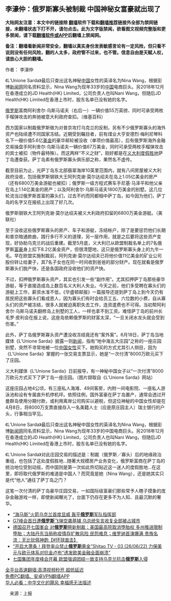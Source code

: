  <!-- 面包屑导航 --> <h2>李濠仲：俄罗斯寡头被制裁 中国神秘女富豪就出现了</h2> <p class="notice"><b>大陆网友注意：本文中的链接除 <a href="https://github.com/bannedbook/fanqiang" >翻墙</a>软件下载和<a href="https://github.com/killgcd/justmysocks/blob/master/README.md">翻墙推荐</a>链接外全部为禁网链接，未翻墙状态下打不开，请勿点击。此为文字版禁闻，欲看图文视频完整版和更多禁闻，请下载<a href="https://github.com/bannedbook/fanqiang">翻墙软件或APP</a>后翻墙上禁闻网。</p><p>备注：翻墙看新闻非常安全，翻墙以真实身份发表敏感言论有一定风险，但只看不说则没有任何风险，翻的人太多，政府管不过来，也不管。信息自由是天赋人权，请放心大胆的翻墙。</b></p>  <div class="entry"> <p>作者： 李濠仲</p> <p id="summary">《L&#8217;Unione Sarda》最后只查出这名神秘<span class='wp_keywordlink_affiliate'><a href="https://www.bannedbook.org/" title="中国" target="_blank">中国</a></span>女性的英译名为Nina Wang，根据彭博<span class='wp_keywordlink_affiliate'><a href="https://www.bannedbook.org/" title="新闻网" target="_blank">新闻网</a></span>同名资料显示，Nina Wang为现年33岁的<a href="https://www.bannedbook.org/bnews/tag/%E4%B8%AD%E5%9B%BD/" class="st_tag internal_tag" rel="tag" title="标签 中国 下的日志">中国</a>电商巨头。另2018年12月在香港成立的JD Health(HK) Limited，公司负责人也叫Nani Wang，但随后JD Health(HK) Limited在香港上市时，股东名单已没有她的名字。</p> <p id="conimg"><a href="https://www.bannedbook.org/bnews/tag/%e4%bf%84%e7%bd%97%e6%96%af/" class="st_tag internal_tag" rel="tag" title="标签 俄罗斯 下的日志">俄罗斯</a>富商阿利舍尔·乌斯马诺夫（右后一）一辆价值55万英镑、同时可承受两枚手榴弹攻击的奔驰被意大利政府查扣。（维基百科）</p> <p>西方国家以制裁俄罗斯做为对普京攻打乌克兰的反制，另有不少俄罗斯寡头的海外资产也陆续遭不同国家冻结。近期受到瞩目者，前有煤业大亨安德烈·梅利尼琴科名下一艘价值5.6亿<a href="https://www.bannedbook.org/bnews/tag/%E7%BE%8E%E9%87%91/" class="st_tag internal_tag" rel="tag" title="标签 美金 下的日志">美金</a>的豪华邮轮被没收（单项价值最高），后有俄罗斯海外金融交易操盘手阿利舍尔·乌斯马诺夫一辆价值67万美金，同时可承受两枚手榴弹攻击的宾士被扣（物件最特殊）。而这两样“不义之财”，刚好都是在<a href="https://www.bannedbook.org/bnews/tag/%e4%b9%89%e5%a4%a7%e5%88%a9/" class="st_tag internal_tag" rel="tag" title="标签 义大利 下的日志">义大利</a><a href="https://www.bannedbook.org/bnews/tag/%E5%BA%A6%E5%81%87%E8%83%9C%E5%9C%B0/" class="st_tag internal_tag" rel="tag" title="标签 度假胜地 下的日志">度假胜地</a>萨丁岛遭查获。萨丁岛素有俄罗斯寡头俱乐部之称，果然名不虚传。</p>  <p>截至目前为止，光萨丁岛东北部翡翠海岸10英里范围内，就有八间房屋被义大利政府没收，包括俄罗斯钢铁大王阿列克谢·莫尔达绍夫在岛上1.05亿美金的房产（还有6800万美金游艇也被扣）；俄罗斯一级方程式赛车手尼基·马泽平和他父亲在岛上1.14亿美金的房产；以及阿利舍尔·乌斯马诺夫1800万美金的别墅。这几位轮流当过俄罗斯首富的寡头们，过去不约而同都相中萨丁岛，如今因为他们，萨丁岛的名字又在报纸上出现了好几次。</p> <p>俄罗斯钢铁大王阿列克谢·莫尔达绍夫被义大利政府扣留的6800万美金游艇。（美联社）</p> <p>至于没收这些俄罗斯寡头的房产、车子和游艇，冻结帐户，除了是要惩罚他们长期和普京暗通款曲，践行多行不义的道理，另一层作用，就是之后要将这些资产变现，好协助乌克兰的战后重建。截至5月底，义大利已从欧盟制裁名单上的7名俄罗斯<a href="https://www.bannedbook.org/bnews/tag/%e5%af%8c%e8%b1%aa/" class="st_tag internal_tag" rel="tag" title="标签 富豪 下的日志">富豪</a>身上扣下8.2亿美金资产，但很清楚地，这只是俄罗斯寡头身上的九牛一毛。早在欧盟实施制裁前，阿列克谢·莫尔达绍夫已将他价值11亿美金的矿业公司股份转让给妻子，其7名子女也在同一时间收到爸爸的部分财产。现在就看是俄罗斯寡头们脱产快，还是各国政府没收他们的资产快。</p> <p>不过，扣押俄罗斯寡头资产，其实也引发一些“副作用”。尤其扣押萨丁岛那些豪华游艇，等于直接造成岛上数百名义大利人失业。今天之前，他们多受聘在寡头们的游艇上工作，薪资水准不低，《华盛顿邮报》一篇报导还提到萨丁岛上到今天仍有居民把这些寡头们看成恩人，因为寡头们有时会给员工五、六位数的小费，自从寡头们的资产被冻结，很多人就被迫离职失去工作，连资遣费也不可得。当初帮阿利舍尔·乌斯马诺夫翻修岛上别墅的工人，一样也拿不到工资。难怪萨丁岛的前州长毛罗·皮利会在报上说，这座岛依赖俄罗斯的财富太深，“一旦关闭水龙头就会受到伤害。”</p>  <p>此外，萨丁岛俄罗斯寡头资产遭没收冻结竟还有“案外案”。6月18日，萨丁岛当地媒体《L&#8217;Unione Sarda》披露一则<span class='wp_keywordlink_affiliate'><a href="https://www.bannedbook.org/" title="新闻">新闻</a></span>，指有“地中海五大庄园”之称的一座庄园别墅，突然不寻常地被一位<a href="https://www.bannedbook.org/bnews/tag/%E4%B8%AD%E5%9B%BD%E5%A5%B3%E6%80%A7/" class="st_tag internal_tag" rel="tag" title="标签 中国女性 下的日志">中国女性</a>买下。她购买的方式尤其引人侧目，因为《L&#8217;Unione Sarda》掌握的一张交易支票显示，她是“一次付清”8000万欧元买下了庄园。</p> <p>义大利媒体《L&#8217;Unione Sarda》日前报导，有一神秘中国女子以“一次付清”8000万欧元方式买下了萨丁岛一座庄园。（图片撷取自《L&#8217;Unione Sarda》网站）</p> <p>这座庄园占地4公顷，有三座私人海滩、49间客房，内附一间电影院、一座私人游泳池和设有专属直升机停机坪。依照往例，国外富豪在萨丁岛置产，通常会透过开曼群岛使用分期付款，或利用离岸公司购买以避税，但这位神秘的中国女性却是在4月8日，将8000万支票直接存入一名美籍人士（应是原庄园主人）瑞士银行的户头，行事相当罕见。</p> <p>《L&#8217;Unione Sarda》最后只查出这名神秘中国女性的英译名为Nina Wang，根据彭博<a href="https://www.bannedbook.org/bnews/tag/%E6%96%B0%E9%97%BB%E7%BD%91/" class="st_tag internal_tag" rel="tag" title="标签 新闻网 下的日志">新闻网</a>同名资料显示，Nina Wang为现年33岁的中国电商巨头。另2018年12月在香港成立的JD Health(HK) Limited，公司负责人也叫Nani Wang，但随后JD Health(HK) Limited在香港上市时，股东名单已没有她的名字。</p>  <p>《L&#8217;Unione Sarda》对此庄园交易的描述是：制裁（俄罗斯／寡头）后的地缘政治重组，也包括了这处度假胜地…随著大规模房产业务变化，俄罗斯富商在萨丁岛的统治地位受到动摇，而中国则是第一次如此热切贴近这一迷人的度假胜地…在这里，即将取代俄罗斯的难道是中国人？而究竟是她（Nina Wang），还是她其实只是代“他人”通往了萨丁岛之门？</p> <p>这笔一次付清的萨丁岛豪华庄园交易，一如国际级富豪们那些常予人瞎子摸象的庞杂金融游戏一样，即使新闻曝光了，台面下仍存在更多不为人知、且最沉默的奢华。</p> <div id="taboola-mid-1"></div>  <ul class='op-related-articles' title='相关阅读'> <li><a href='https://www.bannedbook.org/bnews/worldnews/20220627/1750588.html' target='_blank'>“海马斯”火箭乌克兰首度显威 轰平<b>俄罗斯</b>军队指挥部</a></li> <li><a href='https://www.bannedbook.org/bnews/comments/20220627/1750578.html' target='_blank'>G7峰会首日遭<b>俄罗斯</b>飞弹空袭基辅 乌总统矢言收复全部被占城市</a></li> <li><a href='https://www.bannedbook.org/bnews/bannedvideo/20220627/1750565.html' target='_blank'>德国召开七国峯会 对<b>俄罗斯</b>祭新制裁；美国最高院取消堕胎权 多州推进限制堕胎；大陆丹东当局称疫情存扩散风险 民怨难息；维罗纳首演爆满 贵族名流：无比钦佩神韵【#环球直击】</a></li> <li><a href='https://www.bannedbook.org/bnews/bannedvideo/20220627/1750554.html' target='_blank'>“开启大萧条！拜登率众禁止<b>俄罗斯</b>黄金”Shitao TV - 03 (26/06/22) 力保美元与欧元体系对抗金卢布“诱发欧美金融全面崩溃”</a></li> <li><a href='https://www.bannedbook.org/bnews/worldnews/20220626/1750499.html' target='_blank'>七国集团年度峰会开幕 欧盟强调团结一致支持乌克兰抗击<b>俄罗斯</b>入侵</a></li> </ul> <p class="texttj"> <a href="https://github.com/bannedbook/fanqiang/wiki/V2ray%E6%9C%BA%E5%9C%BA" target="_blank">全平台高速翻墙:高清视频秒开,超低延迟</a><br/> <a href="https://github.com/bannedbook/fanqiang/wiki/%E7%A6%81%E9%97%BB%E7%BD%91%E5%AE%89%E5%8D%93%E7%BF%BB%E5%A2%99%E6%96%B0%E9%97%BBAPP" target="_blank">免费PC翻墙、安卓VPN翻墙APP</a><br/> <a href="https://www.bannedbook.org/bnews/comments/20220220/1694796.html" target="_blank">华人必看：中华文化的飓风 幸福感无法描述</a> </p><p class="src-info">　来源：上报 </p> <a name='sharetosocial'></a>  <div style="margin-bottom:5px;padding-bottom:5px;clear:both"> <div id="archive-pix-1" class="banner-ads"> <!-- AuctionX Display platform tag START --> <div id="27602x728x90x621x_ADSLOT1" clicktrack="%%CLICK_URL_ESC%%"></div>  <!-- AuctionX Display platform tag END --> </div> <div id="archive-pix-2" class="banner-ads"> <!-- AuctionX Display platform tag START --> <div id="27556x300x250x621x_ADSLOT1" clicktrack="%%CLICK_URL_ESC%%" style="margin:0 auto;text-align:center"></div>  <!-- AuctionX Display platform tag END --> </div> </div>  <div id="archive-pix-1" class="banner-ads"> <!-- AuctionX Display platform tag START --> <div id="27603x728x90x621x_ADSLOT1" clicktrack="%%CLICK_URL_ESC%%"></div>  <!-- AuctionX Display platform tag END --> </div> </div><!--END ENTRY--> 